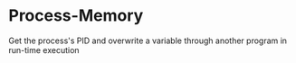 # Process-Memory
Get the process's PID and overwrite a variable through another program in run-time execution 
